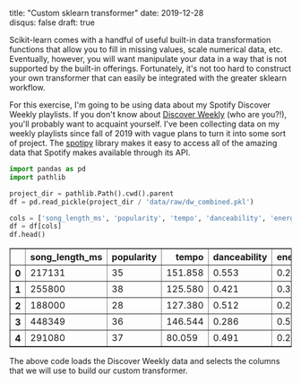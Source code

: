 
title: "Custom sklearn transformer"
date: 2019-12-28  
disqus: false
draft: true

Scikit-learn comes with a handful of useful built-in data transformation functions that allow you to fill in missing values, scale numerical data, etc. Eventually, however, you will want manipulate your data in a way that is not supported by the built-in offerings. Fortunately, it's not too hard to construct your own transformer that can easily be integrated with the greater sklearn workflow.

For this exercise, I'm going to be using data about my Spotify Discover Weekly playlists. If you don't know about [Discover Weekly](https://hackernoon.com/spotifys-discover-weekly-how-machine-learning-finds-your-new-music-19a41ab76efe) (who are you?!), you'll probably want to acquaint yourself. I've been collecting data on my weekly playlists since fall of 2019 with vague plans to turn it into some sort of project. The [spotipy](https://spotipy.readthedocs.io/en/latest/) library makes it easy to access all of the amazing data that Spotify makes available through its API.


```python
import pandas as pd
import pathlib

project_dir = pathlib.Path().cwd().parent
df = pd.read_pickle(project_dir / 'data/raw/dw_combined.pkl')

cols = ['song_length_ms', 'popularity', 'tempo', 'danceability', 'energy']
df = df[cols]
df.head()
```




<div>
<style scoped>
    .dataframe tbody tr th:only-of-type {
        vertical-align: middle;
    }

    .dataframe tbody tr th {
        vertical-align: top;
    }

    .dataframe thead th {
        text-align: right;
    }
</style>
<table border="1" class="dataframe">
  <thead>
    <tr style="text-align: right;">
      <th></th>
      <th>song_length_ms</th>
      <th>popularity</th>
      <th>tempo</th>
      <th>danceability</th>
      <th>energy</th>
    </tr>
  </thead>
  <tbody>
    <tr>
      <th>0</th>
      <td>217131</td>
      <td>35</td>
      <td>151.858</td>
      <td>0.553</td>
      <td>0.281</td>
    </tr>
    <tr>
      <th>1</th>
      <td>255800</td>
      <td>38</td>
      <td>125.580</td>
      <td>0.421</td>
      <td>0.374</td>
    </tr>
    <tr>
      <th>2</th>
      <td>188000</td>
      <td>28</td>
      <td>127.380</td>
      <td>0.512</td>
      <td>0.205</td>
    </tr>
    <tr>
      <th>3</th>
      <td>448349</td>
      <td>36</td>
      <td>146.544</td>
      <td>0.286</td>
      <td>0.506</td>
    </tr>
    <tr>
      <th>4</th>
      <td>291080</td>
      <td>37</td>
      <td>80.059</td>
      <td>0.491</td>
      <td>0.262</td>
    </tr>
  </tbody>
</table>
</div>



The above code loads the Discover Weekly data and selects the columns that we will use to build our custom transformer.


```python

```
